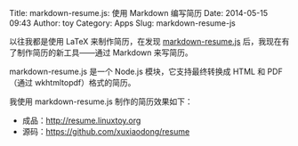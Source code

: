 Title: markdown-resume.js: 使用 Markdown 编写简历
Date: 2014-05-15 09:43
Author: toy
Category: Apps
Slug: markdown-resume-js

以往我都是使用 LaTeX 来制作简历，在发现 [markdown-resume.js][m] 后，我现在有了制作简历的新工具——通过 Markdown 来写简历。

markdown-resume.js 是一个 Node.js 模块，它支持最终转换成 HTML 和 PDF（通过 wkhtmltopdf）格式的简历。

我使用 markdown-resume.js 制作的简历效果如下：

* 成品：<http://resume.linuxtoy.org>  
* 源码：<https://github.com/xuxiaodong/resume>

[m]: https://github.com/c0bra/markdown-resume-js
